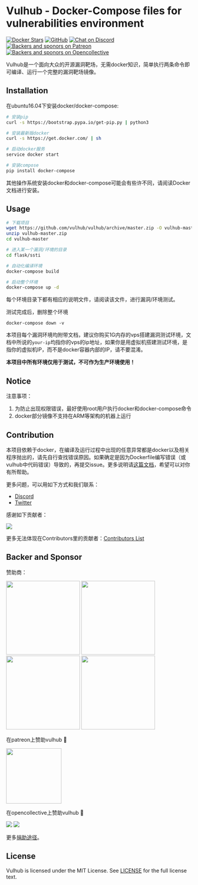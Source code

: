 # Vulhub - Docker-Compose files for vulnerabilities environment

[![Docker Stars](https://img.shields.io/badge/docker%20stars-20k-blue.svg)](https://hub.docker.com/u/vulhub/) [![GitHub](https://img.shields.io/github/license/vulhub/vulhub.svg)](https://github.com/vulhub/vulhub/blob/master/LICENSE)
 [![Chat on Discord](https://img.shields.io/discord/485505185167179778.svg)](https://discord.gg/GhMB3Z) [![Backers and sponors on Patreon](https://img.shields.io/badge/sponsor-patreon-73d6a1.svg)](https://www.patreon.com/phith0n) [![Backers and sponors on Opencollective](https://img.shields.io/badge/backer-opencollective-f89a76.svg)](https://opencollective.com/vulhub#backer)

Vulhub是一个面向大众的开源漏洞靶场，无需docker知识，简单执行两条命令即可编译、运行一个完整的漏洞靶场镜像。

## Installation

在ubuntu16.04下安装docker/docker-compose:

```bash
# 安装pip
curl -s https://bootstrap.pypa.io/get-pip.py | python3

# 安装最新版docker
curl -s https://get.docker.com/ | sh

# 启动docker服务
service docker start

# 安装compose
pip install docker-compose 
```

其他操作系统安装docker和docker-compose可能会有些许不同，请阅读Docker文档进行安装。

## Usage

```bash
# 下载项目
wget https://github.com/vulhub/vulhub/archive/master.zip -O vulhub-master.zip
unzip vulhub-master.zip
cd vulhub-master

# 进入某一个漏洞/环境的目录
cd flask/ssti

# 自动化编译环境
docker-compose build

# 启动整个环境
docker-compose up -d
```

每个环境目录下都有相应的说明文件，请阅读该文件，进行漏洞/环境测试。

测试完成后，删除整个环境

```
docker-compose down -v
```

本项目每个漏洞环境均附带文档，建议你购买1G内存的vps搭建漏洞测试环境，文档中所说的`your-ip`均指你的vps的ip地址，如果你是用虚拟机搭建测试环境，是指你的虚拟机IP，而不是docker容器内部的IP，请不要混淆。

**本项目中所有环境仅用于测试，不可作为生产环境使用！**

## Notice

注意事项：

1. 为防止出现权限错误，最好使用root用户执行docker和docker-compose命令
2. docker部分镜像不支持在ARM等架构的机器上运行

## Contribution

本项目依赖于docker，在编译及运行过程中出现的任意异常都是docker以及相关程序抛出的，请先自行查找错误原因。如果确定是因为Dockerfile编写错误（或vulhub中代码错误）导致的，再提交issue。更多说明请[这篇文档](https://github.com/phith0n/vulhub/wiki/%E7%BC%96%E8%AF%91%E5%A4%B1%E8%B4%A5%E7%9A%84%E5%8E%9F%E5%9B%A0)，希望可以对你有所帮助。

更多问题，可以用如下方式和我们联系：

- [Discord](https://discord.gg/GhMB3Z)
- [Twitter](https://twitter.com/vulhub)

感谢如下贡献者：

[![](https://opencollective.com/vulhub/contributors.svg?width=890&button=false)](https://github.com/vulhub/vulhub/graphs/contributors)

更多无法体现在Contributors里的贡献者：[Contributors List](contributors.md)

## Backer and Sponsor

赞助商：

<p>
  <a href="https://www.chaitin.cn" target="_blank"><img src="https://vulhub.org/img/sponsor/chaitin.png" width="200"></a>
  <a href="https://bysec.io/" target="_blank"><img src="https://vulhub.org/img/sponsor/bysec.png" width="200"></a>
  <a href="https://xianzhi.aliyun.com/" target="_blank"><img src="https://vulhub.org/img/sponsor/aliyun.svg" width="200"></a>
  <a href="https://www.didiyun.com/?channel=14196" target="_blank"><img src="https://vulhub.org/img/sponsor/didi.png" width="200"></a>
</p>

在patreon上赞助vulhub 🙏 

<a href="https://www.patreon.com/bePatron?u=12677520"><img src="https://vulhub.org/img/sponsor/patreon.png" width="150"></a>

在opencollective上赞助vulhub 🙏 

<p>
  <a href="https://opencollective.com/vulhub#backer"><img src="https://opencollective.com/vulhub/backers.svg?width=138"></a>
  <a href="https://opencollective.com/vulhub#sponsor"><img src="https://opencollective.com/vulhub/sponsors.svg?width=138"></a>
</p>

更多[捐助途径](http://vulhub.org/#/docs/donate/)。

## License

Vulhub is licensed under the MIT License. See [LICENSE](LICENSE) for the full license text.

